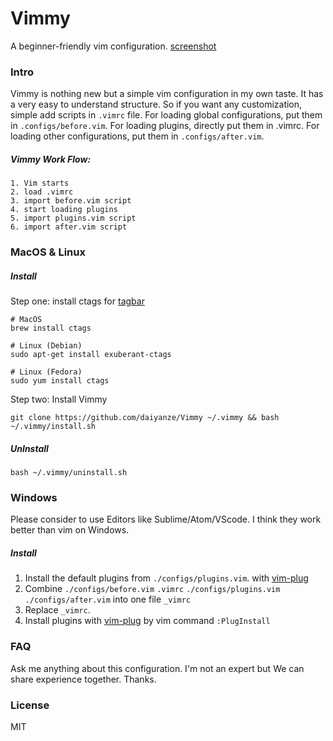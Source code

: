 # Vimmy
A beginner-friendly vim configuration.
[screenshot]('/doc/screenshot.png')

### Intro
Vimmy is nothing new but a simple vim configuration in my own taste.
It has a very easy to understand structure. So if you want any customization,
simple add scripts in `.vimrc` file.
For loading global configurations, put them in `.configs/before.vim`.
For loading plugins, directly put them in .vimrc.
For loading other configurations, put them in `.configs/after.vim`.

##### Vimmy Work Flow:
```
1. Vim starts
2. load .vimrc
3. import before.vim script
4. start loading plugins
5. import plugins.vim script
6. import after.vim script
```  

### MacOS & Linux
##### Install
Step one: install ctags for [tagbar](https://github.com/majutsushi/tagbar)
```
# MacOS
brew install ctags

# Linux (Debian)
sudo apt-get install exuberant-ctags

# Linux (Fedora)
sudo yum install ctags
```
Step two: Install Vimmy
```
git clone https://github.com/daiyanze/Vimmy ~/.vimmy && bash ~/.vimmy/install.sh
```

##### UnInstall
```
bash ~/.vimmy/uninstall.sh
```

### Windows
Please consider to use Editors like Sublime/Atom/VScode.
I think they work better than vim on Windows.
##### Install
1. Install the default plugins from `./configs/plugins.vim`. with [vim-plug](https://github.com/junegunn/vim-plug)
2. Combine `./configs/before.vim` `.vimrc` `./configs/plugins.vim` `./configs/after.vim` into one file `_vimrc`
3. Replace `_vimrc`.
4. Install plugins with [vim-plug](https://github.com/junegunn/vim-plug) by vim command `:PlugInstall`

### FAQ
Ask me anything about this configuration. I'm not an expert but We can share experience together.
Thanks.

### License
MIT


